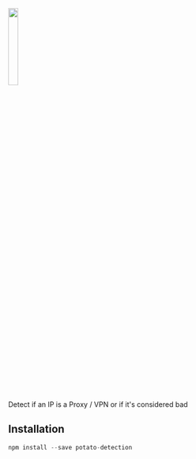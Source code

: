 <img height="20%" width="20%" src="https://raw.githubusercontent.com/feross/standard/master/sticker.png" />

Detect if an IP is a Proxy / VPN or if it's considered bad

## Installation ##
```javascript
npm install --save potato-detection
```
